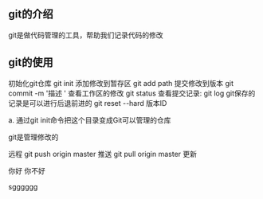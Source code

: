 ## git的介绍
git是做代码管理的工具，帮助我们记录代码的修改

## git的使用
初始化git仓库    git init
添加修改到暂存区  git add path
提交修改到版本   git commit -m  '描述 '
查看工作区的修改  git status 
查看提交记录: git  log
git保存的记录是可以进行后退前进的   git reset  --hard  版本ID


a. 通过git init命令把这个目录变成Git可以管理的仓库

git是管理修改的

远程
git push origin master 推送
git pull origin master 更新

你好
你不好

sgggggg